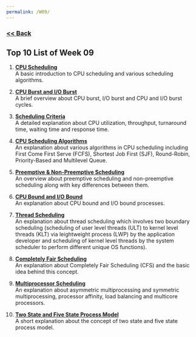 ```yaml
---
permalink: /W09/
---
```

### [<< Back](../)

## Top 10 List of Week 09
1. **[CPU Scheduling](https://www.geeksforgeeks.org/cpu-scheduling-in-operating-systems/)**<br>
A basic introduction to CPU scheduling and various scheduling algorithms.

2. **[CPU Burst and I/O Burst](https://www.youtube.com/watch?v=pVzb3TUcDLo&t)**<br>
A brief overview about CPU burst, I/O burst and CPU and I/O burst cycles.

3. **[Scheduling Criteria](https://www.quora.com/What-is-the-scheduling-criteria-in-an-operating-system)**<br>
A detailed explanation about CPU utilization, throughput, turnaround time, waiting time and response time.

4. **[CPU Scheduling Algorithms](https://www.guru99.com/cpu-scheduling-algorithms.html)**<br>
An explanation about various algorithms in CPU scheduling including First Come First Serve (FCFS), Shortest Job First (SJF), Round-Robin, Priority-Based and Multilevel Queue.

5. **[Preemptive & Non-Preemptive Scheduling](https://www.geeksforgeeks.org/preemptive-and-non-preemptive-scheduling/)**<br>
An overview about preemptive scheduling and non-preemptive scheduling along with key differences between them.

6. **[CPU Bound and I/O Bound](https://www.youtube.com/watch?v=yKZrjI74VCk)**<br>
An explanation about CPU bound and I/O bound processes.

7. **[Thread Scheduling](https://www.geeksforgeeks.org/thread-scheduling/)**<br>
An explanation about thread scheduling which involves two boundary scheduling (scheduling of user level threads (ULT) to kernel level threads (KLT) via leightweight process (LWP) by the application developer and scheduling of kernel level threads by the system scheduler to perform different unique OS functions).

8. **[Completely Fair Scheduling](https://www.youtube.com/watch?v=scfDOof9pww&t)**<br>
An explanation about Completely Fair Scheduling (CFS) and the basic idea behind this concept.

9. **[Multiprocessor Scheduling](https://www.geeksforgeeks.org/multiple-processor-scheduling-in-operating-system/)**<br>
An explanation about asymmetric multiprocessing and symmetric multiprocessing, processor affinity, load balancing and multicore processors.

10. **[Two State and Five State Process Model](https://www.youtube.com/watch?v=TW1mSaEnBF0)**<br>
A short explanation about the concept of two state and five state process model.
